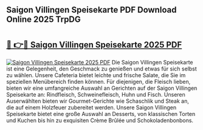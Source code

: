 ## Saigon Villingen Speisekarte PDF Download Online 2025 TrpDG

# <h2><a href="http://gc9z92.nevu.top/?p=Saigon+Villingen+Speisekarte">🔗 👉🔴 Saigon Villingen Speisekarte 2025 PDF</a></h2>

[![Saigon Villingen Speisekarte 2025 PDF](https://i.imgur.com/dBaPXMq.png)](http://gc9z92.nevu.top/?p=Saigon+Villingen+Speisekarte)
Die Saigon Villingen Speisekarte ist eine Gelegenheit, den Geschmack zu genießen und etwas für sich selbst zu wählen. Unsere Cafeteria bietet leichte und frische Salate, die Sie im speziellen Menübereich finden können. Für diejenigen, die Fleisch lieben, bieten wir eine umfangreiche Auswahl an Gerichten auf der Saigon Villingen Speisekarte an: Rindfleisch, Schweinefleisch, Huhn und Fisch. Unseren Auserwählten bieten wir Gourmet-Gerichte wie Schaschlik und Steak an, die auf einem Holzfeuer zubereitet werden. Unsere Saigon Villingen Speisekarte bietet eine große Auswahl an Desserts, von klassischen Torten und Kuchen bis hin zu exquisiten Crème Brûlée und Schokoladenbonbons.
